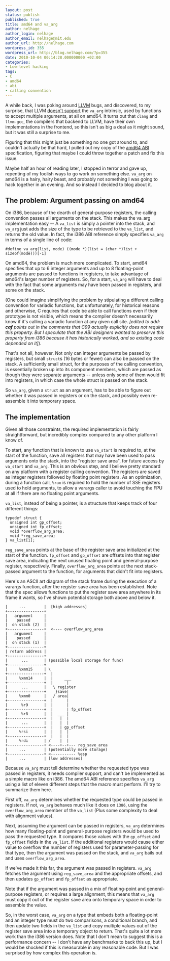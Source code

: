 ```yaml
---
layout: post
status: publish
published: true
title: amd64 and va_arg
author: nelhage
author_login: nelhage
author_email: nelhage@mit.edu
author_url: http://nelhage.com
wordpress_id: 355
wordpress_url: http://blog.nelhage.com/?p=355
date: 2010-10-04 00:14:28.000000000 +02:00
categories:
- Low-level hacking
tags:
- C
- amd64
- abi
- calling convention
---
```

A while back, I was poking around [LLVM][llvm] bugs, and discovered,
to my surprise, that LLVM [doesn't support][va_arg-bug] the `va_arg`
intrinsic, used by functions to accept multiple arguments, at all on
amd64. It turns out that `clang` and `llvm-gcc`, the compilers that
backend to LLVM, have their own implementations in the frontend, so
this isn't as big a deal as it might sound, but it was still a
surprise to me.

Figuring that this might just be something no one got around to, and
couldn't actually be that hard, I pulled out my copy of the [amd64
ABI][amd64abi] specification, figuring that maybe I could throw
together a patch and fix this issue.

Maybe half an hour of reading later, I stopped in terror and gave up,
repenting of my foolish ways to go work on something else. `va_arg` on
amd64 is a hairy, hairy beast, and probably not something I was going
to hack together in an evening. And so instead I decided to blog about
it.

The problem: Argument passing on amd64
--------------------------------------

On i386, because of the dearth of general-purpose registers, the
calling convention passes all arguments on the stack. This makes the
va_arg implementation easy -- A `va_list` is simply a pointer into the
stack, and `va_arg` just adds the size of the type to be retrieved to
the `va_list`, and returns the old value. In fact, the i386 ABI
reference simply specifies `va_arg` in terms of a single line of
code:

    #define va_arg(list, mode) ((mode *)(list = (char *)list + sizeof(mode)))[-1]

On amd64, the problem is much more complicated. To start, amd64
specifies that up to 6 integer arguments and up to 8 floating-point
arguments are passed to functions in registers, to take advantage of
amd64's larger number of registers. So, for a start, `va_arg` will
have to deal with the fact that some arguments may have been passed in
registers, and some on the stack.

(One could imagine simplifying the problem by stipulating a different
calling convention for variadic functions, but unfortunately, for
historical reasons and otherwise, C requires that code be able to call
functions even if their prototype is not visible, which means the
compiler doesn't necessarily know if it's calling a variadic function
at any given call site. <em>[edited to add: <strong>caf</strong>
points out in the comments that C99 actually explicitly does not
require this property. But I speculate that the ABI designers wanted
to preserve this property from i386 because it has historically
worked, and so existing code depended on it]</em>).

That's not all, however. Not only can integer arguments be passed by
registers, but small `struct`s (16 bytes or fewer) can also be passed
on the stack. A sufficiently small struct, for the purposes of the
calling convention, is essentially broken up into its component
members, which are passed as though they were separate arguments --
unless only some of them would fit into registers, in which case the
whole struct is passed on the stack.

So `va_arg`, given a `struct` as an argument, has to be able to figure
out whether it was passed in registers or on the stack, and possibly
even re-assemble it into temporary space.

The implementation
------------------

Given all those constraints, the required implementation is fairly
straightforward, but incredibly complex compared to any other platform
I know of.

To start, any function that is known to use `va_start` is required to,
at the start of the function, save all registers that may have been
used to pass arguments onto the stack, into the "register save area",
for future access by `va_start` and `va_arg`. This is an obvious step,
and I believe pretty standard on any platform with a register calling
convention. The registers are saved as integer registers followed by
floating point registers. As an optimization, during a function call,
`%rax` is required to hold the number of SSE registers used to hold
arguments, to allow a varargs caller to avoid touching the FPU at all
if there are no floating point arguments.

`va_list`, instead of being a pointer, is a structure that keeps track
of four different things:

    typedef struct {
      unsigned int gp_offset;
      unsigned int fp_offset;
      void *overflow_arg_area;
      void *reg_save_area;
    } va_list[1];

`reg_save_area` points at the base of the register save area
initialized at the start of the function. `fp_offset` and `gp_offset`
are offsets into that register save area, indicating the next unused
floating point and general-purpose register, respectively. Finally,
`overflow_arg_area` points at the next stack-passed argument to the
function, for arguments that didn't fit into registers.

Here's an ASCII art diagram of the stack frame during the execution of
a varargs function, after the register save area has been
established. Note that the spec allows functions to put the register
save area anywhere in its frame it wants, so I've shown potential
storage both above and below it.


    |     ...        |  [high addresses]
    +----------------+
    |   argument     |
    |    passed      |
    |  on stack (2)  |
    +----------------+  <---- overflow_arg_area
    |   argument     |
    |    passed      |
    |  on stack (1)  |
    +----------------+
    | return address |
    +----------------+
    |      ...       | (possible local storage for func)
    +----------------+
    |     %xmm15     | \
    +----------------+  |     
    |     %xmm14     |  |     ___
    +----------------+  |      |
    |      ...       |   \ register
    +----------------+    }save|
    |     %xmm0      |   / area|
    +----------------+  |      |
    |      %r9       |  |      |
    +----------------+  |      | fp_offset
    |      %r8       |  |  ___ |
    +----------------+  |   |  |
    |      ...       |  |   |  |
    +----------------+  |   | gp_offset
    |     %rsi       |  |   |  |
    +----------------+  |   |  |
    |     %rdi       | /    |  |
    +----------------+ <----+--+--- reg_save_area
    |     ...        | (potentially more storage)
    +----------------+ <----------- %esp
    |     ...        | [low addresses]

Because `va_arg` must tell determine whether the requested type was
passed in registers, it needs compiler support, and can't be
implemented as a simple macro like on i386. The amd64 ABI reference
specifies `va_arg` using a list of eleven different steps that the
macro must perform. I'll try to summarize them here.

First off, `va_arg` determines whether the requested type could be
passed in registers. If not, `va_arg` behaves much like it does on
`i386`, using the `overflow_arg_area` member of the `va_list` (Plus
some complexity to deal with alignment values).

Next, assuming the argument can be passed in registers, `va_arg`
determines how many floating-point and general-purpose registers would
be used to pass the requested type. It compares those values with the
`gp_offset` and `fp_offset` fields in the `va_list`. If the additional
registers would cause either value to overflow the number of registers
used for parameter-passing for that type, then the argument was passed
on the stack, and `va_arg` bails out and uses `overflow_arg_area`.

If we've made it this far, the argument was passed in
registers. `va_arg` fetches the argument using `reg_save_area` and the
appropriate offsets, and then updates `gp_offset` and `fp_offset` as
appropriate.

Note that if the argument was passed in a mix of floating-point and
general-purpose registers, or requires a large alignment, this means
that `va_arg` must copy it out of the register save area onto
temporary space in order to assemble the value.

So, in the worst case, `va_arg` on a type that embeds both a
floating-point and an integer type must do two comparisons, a
conditional branch, and then update two fields in the `va_list` and
copy multiple values out of the register save area into a temporary
object to return. That's quite a lot more work than the i386 version
does. Note that I don't mean to suggest this is a performance concern
-- I don't have any benchmarks to back this up, but I would be shocked
if this is measurable in any reasonable code. But I was surprised by
how complex this operation is.

[llvm]: http://llvm.org/
[va_arg-bug]: http://llvm.org/bugs/show_bug.cgi?id=1740
[amd64abi]: http://www.x86-64.org/documentation/abi.pdf
